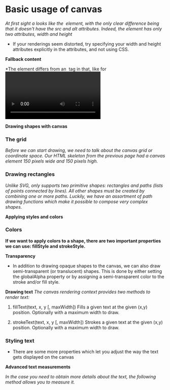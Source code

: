 # Basic usage of canvas

*At first sight a <canvas> looks like the <img> element, with 
  the only clear difference being that it doesn't have the src
  and alt attributes. Indeed, the <canvas> element has only two
  attributes, width and height*

-  If your renderings seem distorted, 
try specifying your width and height attributes
explicitly in the <canvas> attributes, and not using CSS.

**Fallback content**

*The <canvas> element differs from an <img> tag in that, like for <video>, <audio>, or <picture> elements, it is easy to define some fallback content, to be displayed in older
  browsers not supporting it, like versions of 
  Internet Explorer earlier than version 9 or textual browsers. *

**Drawing shapes with canvas**
### The grid

*Before we can start drawing, we 
need to talk about the canvas grid or
coordinate space. Our HTML skeleton from the previous
page had a canvas element 150 pixels wide and 150 pixels high.*

### Drawing rectangles

*Unlike SVG, <canvas> only supports two primitive shapes: rectangles and paths (lists of points connected by lines). All other shapes must be created by combining one or more paths.
  Luckily, we have an assortment of path drawing 
  functions which make it possible to compose very complex shapes.*

**Applying styles and colors**

### Colors
**If we want to apply colors to a shape, there are two important properties we can use: fillStyle and strokeStyle.**

**Transparency**

- In addition to drawing opaque shapes to 
the canvas, we can also draw semi-transparent (or translucent) shapes. This is done by either setting the globalAlpha property or by assigning a semi-transparent color to the
stroke and/or fill style.


**Drawing text**
*The canvas rendering context provides
two methods to render text:*
1. fillText(text, x, y [, maxWidth])
Fills a given text at the given (x,y) position. 
Optionally with a maximum width to draw.

2. strokeText(text, x, y [, maxWidth])
Strokes a given text at the given (x,y) position. 
Optionally with a maximum width to draw.

### Styling text

- There are some more properties which let you adjust the way the text gets displayed on the canvas

**Advanced text measurements**

*In the case you need to obtain more details about the text, the following method allows you to measure it.*
